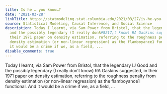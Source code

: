 ```yaml
---
title: Is he … you know…?
date: '2021-03-28'
linkTitle: https://statmodeling.stat.columbia.edu/2021/03/27/is-he-you-know/
source: Statistical Modeling, Causal Inference, and Social Science
description: Today I learnt, via Sam Power from Bristol, that the legendary IJ Good
  and the possibly legendary (I really don&#8217;t know) RA Gaskins suggested, in
  their 1971 paper on density estimation, referring to the roughness penalty from
  density estimation (or non-linear regression) as the flamboyance1 functional. And
  it would be a crime if we, as a field, ...
disable_comments: true
---
```

Today I learnt, via Sam Power from Bristol, that the legendary IJ Good and the possibly legendary (I really don&#8217;t know) RA Gaskins suggested, in their 1971 paper on density estimation, referring to the roughness penalty from density estimation (or non-linear regression) as the flamboyance1 functional. And it would be a crime if we, as a field, ...